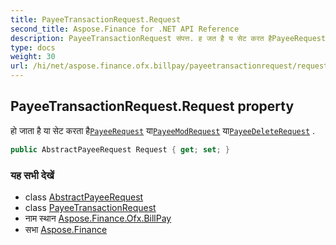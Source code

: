 ```yaml
---
title: PayeeTransactionRequest.Request
second_title: Aspose.Finance for .NET API Reference
description: PayeeTransactionRequest संपत्त. ह जत है य सेट करत हैPayeeRequest यPayeeModRequest यPayeeDeleteRequest .
type: docs
weight: 30
url: /hi/net/aspose.finance.ofx.billpay/payeetransactionrequest/request/
---
```

## PayeeTransactionRequest.Request property

हो जाता है या सेट करता है[`PayeeRequest`](../../payeerequest/) या[`PayeeModRequest`](../../payeemodrequest/) या[`PayeeDeleteRequest`](../../payeedeleterequest/) .

```csharp
public AbstractPayeeRequest Request { get; set; }
```

### यह सभी देखें

* class [AbstractPayeeRequest](../../abstractpayeerequest/)
* class [PayeeTransactionRequest](../)
* नाम स्थान [Aspose.Finance.Ofx.BillPay](../../payeetransactionrequest/)
* सभा [Aspose.Finance](../../../)


